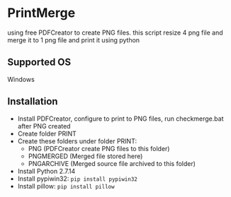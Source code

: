 # PrintMerge
using free PDFCreator to create PNG files.
this script resize 4 png file and merge it to 1 png file and print it using python

## Supported OS
Windows

## Installation
  - Install PDFCreator, configure to print to PNG files, run checkmerge.bat after PNG created
  - Create folder PRINT
  - Create these folders under folder PRINT:
    - PNG (PDFCreator create PNG files to this folder)
    - PNGMERGED (Merged file stored here)
    - PNGARCHIVE (Merged source file archived to this folder)
  - Install Python 2.7.14
  - Install pypiwin32: `pip install pypiwin32`
  - Install pillow: `pip install pillow`
